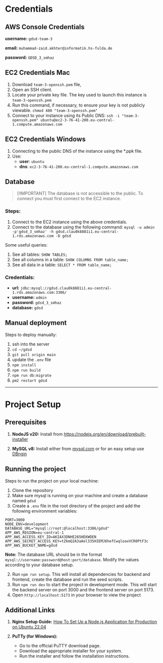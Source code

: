 # Credentials

## AWS Console Credentials

**username:** `gdsd-team-3`

**email:** `muhammad-zaid.akhter@informatik.hs-fulda.de`

**password:** `GDSD_3_smhaz`

## EC2 Credentials Mac

1. Download `team-3-openssh.pem` file,
2. Open an SSH client.
3. Locate your private key file. The key used to launch this instance is `team-3-openssh.pem`
4. Run this command, if necessary, to ensure your key is not publicly viewable. `chmod 400 "team-3-openssh.pem"`
5. Connect to your instance using its Public DNS:
   `ssh -i "team-3-openssh.pem" ubuntu@ec2-3-76-41-200.eu-central-1.compute.amazonaws.com`

## EC2 Credentials Windows

1. Connecting to the public DNS of the instance using the \*.ppk file.
2. Use:
   - **user**: `ubuntu`
   - **dns**: `ec2-3-76-41-200.eu-central-1.compute.amazonaws.com`

## Database

> [!IMPORTANT] The database is not accessible to the public. To connect you must first connect to the EC2 instance.

### Steps:

1. Connect to the EC2 instance using the above credentials.
2. Connect to the database using the following command:
   `mysql -u admin -p'gdsd_3_smhaz' -h gdsd.clau0k8881i1.eu-central-1.rds.amazonaws.com -D gdsd`

Some useful queries:

1. See all tables: `SHOW TABLES;`
2. See all columns in a table: `SHOW COLUMNS FROM table_name;`
3. See all data in a table: `SELECT * FROM table_name;`

### Credentials:

- **url:** `jdbc:mysql://gdsd.clau0k8881i1.eu-central-1.rds.amazonaws.com:3306/`
- **username:** `admin`
- **password:** `gdsd_3_smhaz`
- **database:** `gdsd`

## Manual deployment

Steps to deploy manually:

1. ssh into the server
2. `cd ~/gdsd`
3. `git pull origin main`
4. update the `.env` file
5. `npm install`
6. `npm run build`
7. `npm run db:migrate`
8. `pm2 restart gdsd`

---

# Project Setup

## Prerequisites

1. **NodeJS v20:** Install from https://nodejs.org/en/download/prebuilt-installer

2. **MySQL v8:** Install either from [mysql.com](https://dev.mysql.com/downloads/) or for an easy setup use
   [DBngin](https://dbngin.com/)

## Running the project

Steps to run the project on your local machine:

1. Clone the repository
2. Make sure mysql is running on your machine and create a database named `gdsd`
3. Create a `.env` file in the root directory of the project and add the following environment variables:

```
PORT=3000
NODE_ENV=development
DATABASE_URL="mysql://root:@localhost:3306/gdsd"
⁠APP_AWS_REGION=eu-central-1
APP_AWS_ACCESS_KEY_ID=AKIAX3DNHE265HDXWDEN
APP_AWS_SECRET_ACCESS_KEY=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
APP_AWS_BUCKET_NAME=gdsd ⁠
```

**Note:** The database URL should be in the format `mysql://username:password@host:port/database`. Modify the values
according to your database setup.

2. Run `npm run setup`. This will install all dependencies for backend and frontend, create the database and run the
   seed scripts.
3. Run `npm run dev` to start the project in development mode. This will start the backend server on port 3000 and the
   frontend server on port 5173.
4. Open `http://localhost:5173` in your browser to view the project

## Additional Links

1. **Nginx Setup Guide:**
   [How To Set Up a Node.js Application for Production on Ubuntu 22.04](https://www.digitalocean.com/community/tutorials/how-to-set-up-a-node-js-application-for-production-on-ubuntu-22-04)

2. **PuTTy (for Windows):**
   - Go to the official PuTTY download page.
   - Download the appropriate installer for your system.
   - Run the installer and follow the installation instructions.

```

```

